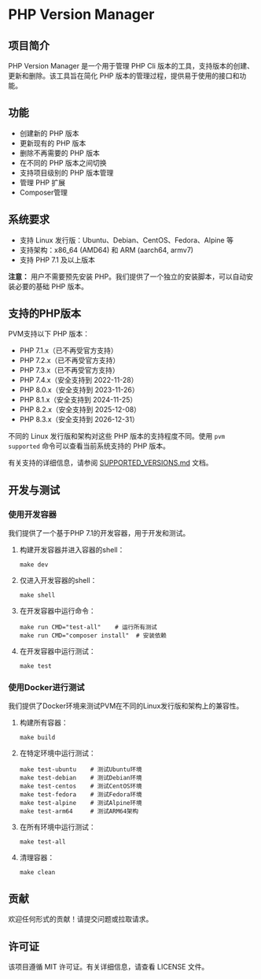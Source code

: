 # PHP Version Manager

## 项目简介
PHP Version Manager 是一个用于管理 PHP Cli 版本的工具，支持版本的创建、更新和删除。该工具旨在简化 PHP 版本的管理过程，提供易于使用的接口和功能。

## 功能
- 创建新的 PHP 版本
- 更新现有的 PHP 版本
- 删除不再需要的 PHP 版本
- 在不同的 PHP 版本之间切换
- 支持项目级别的 PHP 版本管理
- 管理 PHP 扩展
- Composer管理

## 系统要求

- 支持 Linux 发行版：Ubuntu、Debian、CentOS、Fedora、Alpine 等
- 支持架构：x86_64 (AMD64) 和 ARM (aarch64, armv7)
- 支持 PHP 7.1 及以上版本

**注意：** 用户不需要预先安装 PHP。我们提供了一个独立的安装脚本，可以自动安装必要的基础 PHP 版本。

## 支持的PHP版本

PVM支持以下 PHP 版本：

- PHP 7.1.x（已不再受官方支持）
- PHP 7.2.x（已不再受官方支持）
- PHP 7.3.x（已不再受官方支持）
- PHP 7.4.x（安全支持到 2022-11-28）
- PHP 8.0.x（安全支持到 2023-11-26）
- PHP 8.1.x（安全支持到 2024-11-25）
- PHP 8.2.x（安全支持到 2025-12-08）
- PHP 8.3.x（安全支持到 2026-12-31）

不同的 Linux 发行版和架构对这些 PHP 版本的支持程度不同。使用 `pvm supported` 命令可以查看当前系统支持的 PHP 版本。

有关支持的详细信息，请参阅 [SUPPORTED_VERSIONS.md](docs/SUPPORTED_VERSIONS.md) 文档。

## 开发与测试

### 使用开发容器

我们提供了一个基于PHP 7.1的开发容器，用于开发和测试。

1. 构建开发容器并进入容器的shell：
   ```
   make dev
   ```

2. 仅进入开发容器的shell：
   ```
   make shell
   ```

3. 在开发容器中运行命令：
   ```
   make run CMD="test-all"    # 运行所有测试
   make run CMD="composer install"  # 安装依赖
   ```

4. 在开发容器中运行测试：
   ```
   make test
   ```

### 使用Docker进行测试

我们提供了Docker环境来测试PVM在不同的Linux发行版和架构上的兼容性。

1. 构建所有容器：
   ```
   make build
   ```

2. 在特定环境中运行测试：
   ```
   make test-ubuntu    # 测试Ubuntu环境
   make test-debian    # 测试Debian环境
   make test-centos    # 测试CentOS环境
   make test-fedora    # 测试Fedora环境
   make test-alpine    # 测试Alpine环境
   make test-arm64     # 测试ARM64架构
   ```

3. 在所有环境中运行测试：
   ```
   make test-all
   ```

4. 清理容器：
   ```
   make clean
   ```



## 贡献
欢迎任何形式的贡献！请提交问题或拉取请求。

## 许可证
该项目遵循 MIT 许可证。有关详细信息，请查看 LICENSE 文件。